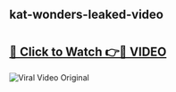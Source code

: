## kat-wonders-leaked-video 

# <h2><a href="http://freeplayer.one?title=kat-wonders-leaked-video&ref=21J">🔗 Click to Watch 👉🔴 VIDEO</a></h2>

<a href="http://freeplayer.one?title=kat-wonders-leaked-video&ref=21J" rel="nofollow" data-target="animated-image.originalLink"><img src="https://i.ibb.co.com/xMMVF88/686577567.gif" alt="Viral Video Original" style="max-width: 100%; display: inline-block;" data-target="animated-image.originalImage"></a>

